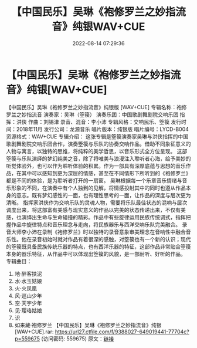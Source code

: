 ﻿---
title: 【中国民乐】吴琳《袍修罗兰之妙指流音》纯银WAV+CUE
date: 2022-08-14 07:29:36
categories: 试音碟、非卖品、发烧碟
tags: 纯音雅乐
---
# 【中国民乐】吴琳《袍修罗兰之妙指流音》纯银[WAV+CUE]

【中国民乐】吴琳《袍修罗兰之妙指流音》纯银版 [WAV+CUE]
专辑名称：袍修罗兰之妙指流音
演奏家：吴琳（箜篌）
演奏乐团：中国歌剧舞剧院交响乐团
指挥：洪侠
作曲：刘锡津
录音、混音：李小沛
专辑风格：交响民乐、箜篌
发行时间：2018年11月
发行公司：龙源音乐
唱片版本：纯银版
唱片编号：LYCD-B004
资源格式：WAV+CUE
专辑介绍：
这张专辑是箜篌演奏家吴琳与洪侠指挥的中国歌剧舞剧院交响乐团合作，演奏箜篌与乐队的协奏交响作品。借助不同象征意义的人物与寓言，以独特的思维，将纯粹的美学哲思，以音乐形式全方位呈现。
这部箜篌与乐队演绎的梦幻纯美之音，除了将唯美与浪漫注入聆听者心海，给予美妙的听觉体验外，也可以作为聆听体验的积累。作为一部具有深厚底蕴与思想的音乐作品，在其中可以感知到更为深层的情感，甚至在不同情形下所听到的《袍修罗兰》都是不同的体验，是为聆听者打开的一扇窗。
吴琳根据每一个乐章音乐情绪与音乐形象的不同，在演奏中有个人独到的见解，将情感投射其中的同时也遵从作品本身的意志。既有梦幻感性的一面，也有理性思考的一面，让作品的深度与层次更为清晰。
指挥家洪侠作为交响乐队的灵魂人物，需要将乐队最佳状态的混响与层次调度出来，将这部富有美感与现实意义的作品以完美的状态传递出来，不仅有美感，也演绎出生命与生命碰撞的精彩。作品中有些旋律运用民族传统调式，指挥把握作品中旋律特点和音乐理念与走向，将民族器乐与西洋交响乐队完美融合。
录音大师李小沛在录制《袍修罗兰》时以独特的录音意象审美理念在音响性中融合音乐性。他在录音初始时就对作品有着很深的感触，对箜篌也有一个新的认识；现代的箜篌既具备民族传统乐器的特点，也有西洋乐器的特征，这部作品非常贴合箜篌本身的器乐特征，从作品中可以体现出箜篌的风貌，是一部耐听、好听的作品。
专辑曲目：
01. 地·醉客扶泥
02. 水·水玉姑娘
03. 火·火凤凰
04. 风·巡山少年
05. 空·天宇少年
06. 见·璎珞姑娘
07. 识
08. 如来藏·袍修罗兰
【中国民乐】吴琳《袍修罗兰之妙指流音》纯银 [WAV+CUE].rar:
https://url27.ctfile.com/f/9388027-649019441-77704c?p=559675
(访问密码: 559675)
原文：[链接](https://blog.sina.com.cn/s/blog_1647c7e7601030yuv.html)